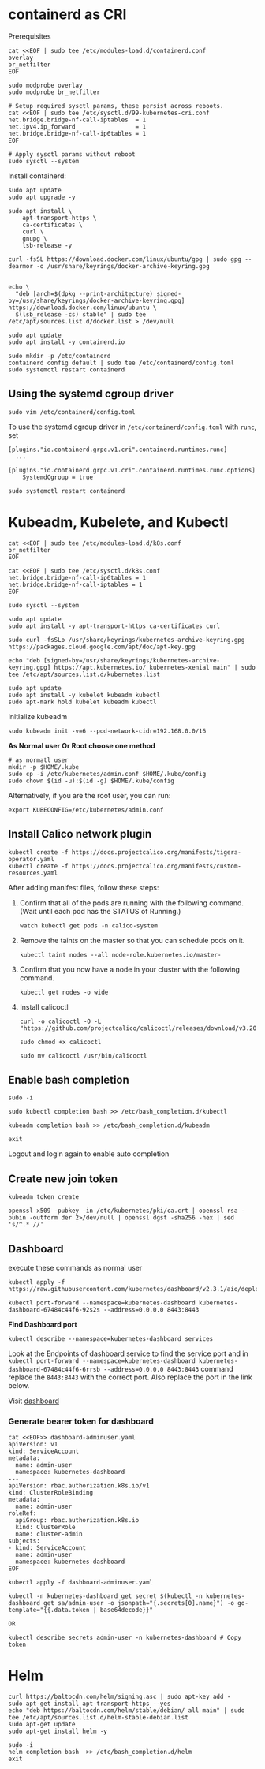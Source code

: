 # containerd as CRI
Prerequisites
```
cat <<EOF | sudo tee /etc/modules-load.d/containerd.conf
overlay
br_netfilter
EOF

sudo modprobe overlay
sudo modprobe br_netfilter

# Setup required sysctl params, these persist across reboots.
cat <<EOF | sudo tee /etc/sysctl.d/99-kubernetes-cri.conf
net.bridge.bridge-nf-call-iptables  = 1
net.ipv4.ip_forward                 = 1
net.bridge.bridge-nf-call-ip6tables = 1
EOF

# Apply sysctl params without reboot
sudo sysctl --system
```
Install containerd:
```
sudo apt update
sudo apt upgrade -y

sudo apt install \
    apt-transport-https \
    ca-certificates \
    curl \
    gnupg \
    lsb-release -y

curl -fsSL https://download.docker.com/linux/ubuntu/gpg | sudo gpg --dearmor -o /usr/share/keyrings/docker-archive-keyring.gpg


echo \
  "deb [arch=$(dpkg --print-architecture) signed-by=/usr/share/keyrings/docker-archive-keyring.gpg] https://download.docker.com/linux/ubuntu \
  $(lsb_release -cs) stable" | sudo tee /etc/apt/sources.list.d/docker.list > /dev/null

sudo apt update
sudo apt install -y containerd.io

sudo mkdir -p /etc/containerd
containerd config default | sudo tee /etc/containerd/config.toml
sudo systemctl restart containerd
```

## Using the systemd cgroup driver
```
sudo vim /etc/containerd/config.toml
```
To use the systemd cgroup driver in `/etc/containerd/config.toml` with `runc`, set
```
[plugins."io.containerd.grpc.v1.cri".containerd.runtimes.runc]
  ...
  [plugins."io.containerd.grpc.v1.cri".containerd.runtimes.runc.options]
    SystemdCgroup = true
```
```
sudo systemctl restart containerd
```

# Kubeadm, Kubelete, and Kubectl
```
cat <<EOF | sudo tee /etc/modules-load.d/k8s.conf
br_netfilter
EOF

cat <<EOF | sudo tee /etc/sysctl.d/k8s.conf
net.bridge.bridge-nf-call-ip6tables = 1
net.bridge.bridge-nf-call-iptables = 1
EOF

sudo sysctl --system

sudo apt update
sudo apt install -y apt-transport-https ca-certificates curl

sudo curl -fsSLo /usr/share/keyrings/kubernetes-archive-keyring.gpg https://packages.cloud.google.com/apt/doc/apt-key.gpg

echo "deb [signed-by=/usr/share/keyrings/kubernetes-archive-keyring.gpg] https://apt.kubernetes.io/ kubernetes-xenial main" | sudo tee /etc/apt/sources.list.d/kubernetes.list

sudo apt update
sudo apt install -y kubelet kubeadm kubectl
sudo apt-mark hold kubelet kubeadm kubectl

```


Initialize kubeadm
```
sudo kubeadm init -v=6 --pod-network-cidr=192.168.0.0/16 

```
**As Normal user Or Root choose one method**
```
# as normatl user
mkdir -p $HOME/.kube
sudo cp -i /etc/kubernetes/admin.conf $HOME/.kube/config
sudo chown $(id -u):$(id -g) $HOME/.kube/config
```

Alternatively, if you are the root user, you can run:
```
export KUBECONFIG=/etc/kubernetes/admin.conf
```

## Install  Calico network plugin
```
kubectl create -f https://docs.projectcalico.org/manifests/tigera-operator.yaml
kubectl create -f https://docs.projectcalico.org/manifests/custom-resources.yaml
```

After adding manifest files, follow these steps:
1. Confirm that all of the pods are running with the following command. (Wait until each pod has the STATUS of Running.)
    ```
    watch kubectl get pods -n calico-system
    ```

1. Remove the taints on the master so that you can schedule pods on it.
    ```
    kubectl taint nodes --all node-role.kubernetes.io/master-
    ```

1. Confirm that you now have a node in your cluster with the following command.
    ```
    kubectl get nodes -o wide
    ```

1. Install calicoctl 
    ```
    curl -o calicoctl -O -L  "https://github.com/projectcalico/calicoctl/releases/download/v3.20.2/calicoctl" 

    sudo chmod +x calicoctl

    sudo mv calicoctl /usr/bin/calicoctl
    ```

## Enable bash completion
```
sudo -i

sudo kubectl completion bash >> /etc/bash_completion.d/kubectl

kubeadm completion bash >> /etc/bash_completion.d/kubeadm

exit

```
Logout and login again to enable auto completion

## Create new join token
```
kubeadm token create

openssl x509 -pubkey -in /etc/kubernetes/pki/ca.crt | openssl rsa -pubin -outform der 2>/dev/null | openssl dgst -sha256 -hex | sed 's/^.* //'

```

## Dashboard
execute these commands as normal user
```
kubectl apply -f https://raw.githubusercontent.com/kubernetes/dashboard/v2.3.1/aio/deploy/recommended.yaml

kubectl port-forward --namespace=kubernetes-dashboard kubernetes-dashboard-67484c44f6-92s2s --address=0.0.0.0 8443:8443
```

**Find Dashboard port**
```
kubectl describe --namespace=kubernetes-dashboard services
```
Look at the Endpoints of dashboard service to find the service port and in `kubectl port-forward --namespace=kubernetes-dashboard kubernetes-dashboard-67484c44f6-6rrsb --address=0.0.0.0 8443:8443` command replace the `8443:8443` with the correct port. Also replace the port in the link below.

Visit [dashboard](https://127.0.0.1:8443)

### Generate bearer token for dashboard
```
cat <<EOF>> dashboard-adminuser.yaml
apiVersion: v1
kind: ServiceAccount
metadata:
  name: admin-user
  namespace: kubernetes-dashboard
---
apiVersion: rbac.authorization.k8s.io/v1
kind: ClusterRoleBinding
metadata:
  name: admin-user
roleRef:
  apiGroup: rbac.authorization.k8s.io
  kind: ClusterRole
  name: cluster-admin
subjects:
- kind: ServiceAccount
  name: admin-user
  namespace: kubernetes-dashboard
EOF

kubectl apply -f dashboard-adminuser.yaml

kubectl -n kubernetes-dashboard get secret $(kubectl -n kubernetes-dashboard get sa/admin-user -o jsonpath="{.secrets[0].name}") -o go-template="{{.data.token | base64decode}}"

OR

kubectl describe secrets admin-user -n kubernetes-dashboard # Copy token
```

# Helm
```
curl https://baltocdn.com/helm/signing.asc | sudo apt-key add -
sudo apt-get install apt-transport-https --yes
echo "deb https://baltocdn.com/helm/stable/debian/ all main" | sudo tee /etc/apt/sources.list.d/helm-stable-debian.list
sudo apt-get update
sudo apt-get install helm -y

sudo -i
helm completion bash  >> /etc/bash_completion.d/helm
exit

```
